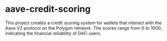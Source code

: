# aave-credit-scoring
This project creates a credit scoring system for wallets that interact with the Aave V2 protocol on the Polygon network. The scores range from 0 to 1000, indicating the financial reliability of DeFi users.
